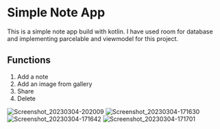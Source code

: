 # Simple Note App
This is a simple note app build with kotlin. I have used room for database and implementing parcelable and viewmodel for this project.

## Functions
1. Add a note
2. Add an image from gallery
3. Share
4. Delete


![Screenshot_20230304-202009](https://user-images.githubusercontent.com/55539396/222904166-e72cd6dd-7de8-4eed-a9cd-14777823298f.png)
![Screenshot_20230304-171630](https://user-images.githubusercontent.com/55539396/222901553-463e1f36-c4c7-412a-a9a2-f3e35043eea4.png)
![Screenshot_20230304-171642](https://user-images.githubusercontent.com/55539396/222901556-89073d38-099b-4e48-b4fa-3d2830bcccf1.png)
![Screenshot_20230304-171701](https://user-images.githubusercontent.com/55539396/222901557-f1060fc3-24f8-41ae-92c2-52aa5ee02d99.png)
